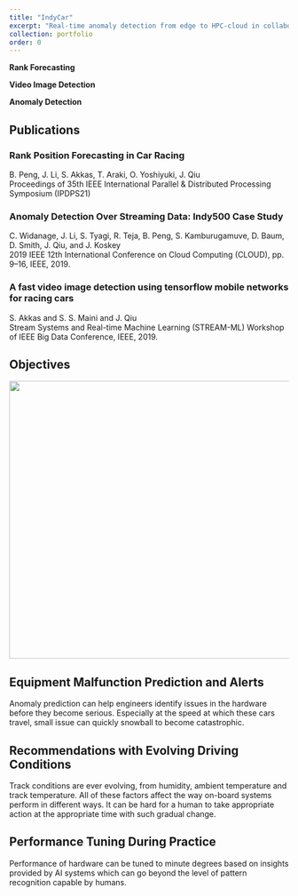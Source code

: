 ```yaml
---
title: "IndyCar"
excerpt: "Real-time anomaly detection from edge to HPC-cloud in collaboration with Indycar and Intel.<br/><img src='/JudyFox/images/indycarimage.png' width='300' height='200'>"
collection: portfolio
order: 0
---
```


**Rank Forecasting**


**Video Image Detection**


**Anomaly Detection**


## Publications

### Rank Position Forecasting in Car Racing
B. Peng, J. Li, S. Akkas, T. Araki, O. Yoshiyuki, J. Qiu  
Proceedings of 35th IEEE International Parallel & Distributed Processing Symposium (IPDPS21)

### Anomaly Detection Over Streaming Data: Indy500 Case Study
C. Widanage, J. Li, S. Tyagi, R. Teja, B. Peng, S. Kamburugamuve, D. Baum, D. Smith, J. Qiu, and J. Koskey  
2019 IEEE 12th International Conference on Cloud Computing (CLOUD), pp. 9–16, IEEE, 2019.

### A fast video image detection using tensorflow mobile networks for racing cars
S. Akkas and S. S. Maini and J. Qiu  
Stream Systems and Real-time Machine Learning (STREAM-ML) Workshop of IEEE Big Data Conference, IEEE, 2019.

## Objectives

<img src='/JudyFox/images/objectives.png' width='800' height='500'>

## Equipment Malfunction Prediction and Alerts

Anomaly prediction can help engineers identify issues in the hardware before they become serious. Especially at the speed at which these cars travel, small issue can quickly snowball to become catastrophic.

## Recommendations with Evolving Driving Conditions

Track conditions are ever evolving, from humidity, ambient temperature and track temperature. All of these factors affect the way on-board systems perform in different ways. It can be hard for a human to take appropriate action at the appropriate time with such gradual change.

## Performance Tuning During Practice

Performance of hardware can be tuned to minute degrees based on insights provided by AI systems which can go beyond the level of pattern recognition capable by humans.


